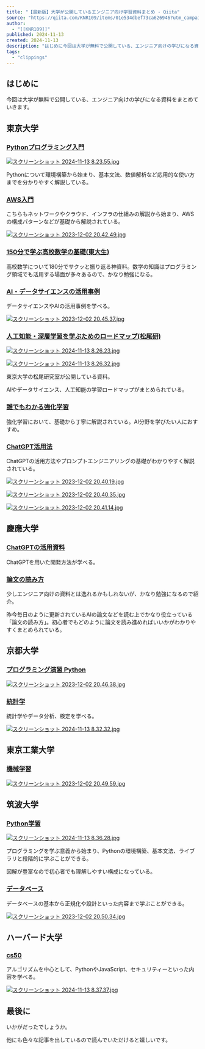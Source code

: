 ```yaml
---
title: "【最新版】大学が公開しているエンジニア向け学習資料まとめ - Qiita"
source: "https://qiita.com/KNR109/items/01e534dbef73ca626946?utm_campaign=popular_items&utm_medium=feed&utm_source=popular_items"
author:
  - "[[KNR109]]"
published: 2024-11-13
created: 2024-11-13
description: "はじめに今回は大学が無料で公開している、エンジニア向けの学びになる資料をまとめていきます。東京大学Pythonプログラミング入門Pythonについて環境構築から始まり、基本文法、数値解析など…"
tags:
  - "clippings"
---
```

## はじめに

今回は大学が無料で公開している、エンジニア向けの学びになる資料をまとめていきます。

## 東京大学

### [Pythonプログラミング入門](https://utokyo-ipp.github.io/)

[![スクリーンショット 2024-11-13 8.23.55.jpg](https://qiita-user-contents.imgix.net/https%3A%2F%2Fqiita-image-store.s3.ap-northeast-1.amazonaws.com%2F0%2F2695521%2F2c3fd14a-3027-73bf-64fb-ec7d7315ef27.jpeg?ixlib=rb-4.0.0&auto=format&gif-q=60&q=75&s=650ad6885f4b08de380f98889ef604e7)](https://qiita-user-contents.imgix.net/https%3A%2F%2Fqiita-image-store.s3.ap-northeast-1.amazonaws.com%2F0%2F2695521%2F2c3fd14a-3027-73bf-64fb-ec7d7315ef27.jpeg?ixlib=rb-4.0.0&auto=format&gif-q=60&q=75&s=650ad6885f4b08de380f98889ef604e7)

Pythonについて環境構築から始まり、基本文法、数値解析など応用的な使い方までを分かりやすく解説している。

### [AWS入門](https://tomomano.github.io/learn-aws-by-coding/)

こちらもネットワークやクラウド、インフラの仕組みの解説から始まり、AWSの構成パターンなどが基礎から解説されている。

[![スクリーンショット 2023-12-02 20.42.49.jpg](https://qiita-user-contents.imgix.net/https%3A%2F%2Fqiita-image-store.s3.ap-northeast-1.amazonaws.com%2F0%2F2695521%2F48e1e1c8-2a8c-e6e5-62df-8af19f3318fe.jpeg?ixlib=rb-4.0.0&auto=format&gif-q=60&q=75&s=ea9baae420c5ab6cf3b0a9d052a3ade4)](https://qiita-user-contents.imgix.net/https%3A%2F%2Fqiita-image-store.s3.ap-northeast-1.amazonaws.com%2F0%2F2695521%2F48e1e1c8-2a8c-e6e5-62df-8af19f3318fe.jpeg?ixlib=rb-4.0.0&auto=format&gif-q=60&q=75&s=ea9baae420c5ab6cf3b0a9d052a3ade4)

### [150分で学ぶ高校数学の基礎(東大生)](https://speakerdeck.com/e869120/150-fen-dexue-bugao-xiao-shu-xue-noji-chu)

高校数学について180分でサクッと振り返る神資料。数学の知識はプログラミング領域でも活用する場面が多々あるので、かなり勉強になる。

### [AI・データサイエンスの活用事例](http://www.mi.u-tokyo.ac.jp/6university_consortium.html)

データサイエンスやAIの活用事例を学べる。

[![スクリーンショット 2023-12-02 20.45.37.jpg](https://qiita-user-contents.imgix.net/https%3A%2F%2Fqiita-image-store.s3.ap-northeast-1.amazonaws.com%2F0%2F2695521%2Fb6ebd545-212a-c878-2b68-a35f38258e07.jpeg?ixlib=rb-4.0.0&auto=format&gif-q=60&q=75&s=deae245e3a0870cacef97b739d6e1c63)](https://qiita-user-contents.imgix.net/https%3A%2F%2Fqiita-image-store.s3.ap-northeast-1.amazonaws.com%2F0%2F2695521%2Fb6ebd545-212a-c878-2b68-a35f38258e07.jpeg?ixlib=rb-4.0.0&auto=format&gif-q=60&q=75&s=deae245e3a0870cacef97b739d6e1c63)

### [人工知能・深層学習を学ぶためのロードマップ(松尾研)](https://weblab.t.u-tokyo.ac.jp/%E4%BA%BA%E5%B7%A5%E7%9F%A5%E8%83%BD%E3%83%BB%E6%B7%B1%E5%B1%A4%E5%AD%A6%E7%BF%92%E3%82%92%E5%AD%A6%E3%81%B6%E3%81%9F%E3%82%81%E3%81%AE%E3%83%AD%E3%83%BC%E3%83%89%E3%83%9E%E3%83%83%E3%83%97/)

[![スクリーンショット 2024-11-13 8.26.23.jpg](https://qiita-user-contents.imgix.net/https%3A%2F%2Fqiita-image-store.s3.ap-northeast-1.amazonaws.com%2F0%2F2695521%2F3d9f8a16-75f1-80bb-37fc-faca4d06439e.jpeg?ixlib=rb-4.0.0&auto=format&gif-q=60&q=75&s=7550f0044974a1499f14f34d1d6a22ce)](https://qiita-user-contents.imgix.net/https%3A%2F%2Fqiita-image-store.s3.ap-northeast-1.amazonaws.com%2F0%2F2695521%2F3d9f8a16-75f1-80bb-37fc-faca4d06439e.jpeg?ixlib=rb-4.0.0&auto=format&gif-q=60&q=75&s=7550f0044974a1499f14f34d1d6a22ce)

[![スクリーンショット 2024-11-13 8.26.32.jpg](https://qiita-user-contents.imgix.net/https%3A%2F%2Fqiita-image-store.s3.ap-northeast-1.amazonaws.com%2F0%2F2695521%2Fcfdb7c56-04fa-36c1-f674-bbd131a7fd53.jpeg?ixlib=rb-4.0.0&auto=format&gif-q=60&q=75&s=fc03916d303aac96f1383b595e12979c)](https://qiita-user-contents.imgix.net/https%3A%2F%2Fqiita-image-store.s3.ap-northeast-1.amazonaws.com%2F0%2F2695521%2Fcfdb7c56-04fa-36c1-f674-bbd131a7fd53.jpeg?ixlib=rb-4.0.0&auto=format&gif-q=60&q=75&s=fc03916d303aac96f1383b595e12979c)

東京大学の松尾研究室が公開している資料。

AIやデータサイエンス、人工知能の学習ロードマップがまとめられている。

### [誰でもわかる強化学習](https://speakerdeck.com/imai_eruel/reinforcement-learning-for-everyone)

強化学習において、基礎から丁寧に解説されている。AI分野を学びたい人におすすめ。

### [ChatGPT活用法](https://drive.google.com/file/d/1I09n8EK1Z_T0tOEI_891OoWkaRaaXaOT/view)

ChatGPTの活用方法やプロンプトエンジニアリングの基礎がわかりやすく解説されている。

[![スクリーンショット 2023-12-02 20.40.19.jpg](https://qiita-user-contents.imgix.net/https%3A%2F%2Fqiita-image-store.s3.ap-northeast-1.amazonaws.com%2F0%2F2695521%2F8fe74ba4-1bb3-0d98-4f4c-83a1f7ecda93.jpeg?ixlib=rb-4.0.0&auto=format&gif-q=60&q=75&s=078d212b8fad62bc7ef3ac06f163dfe7)](https://qiita-user-contents.imgix.net/https%3A%2F%2Fqiita-image-store.s3.ap-northeast-1.amazonaws.com%2F0%2F2695521%2F8fe74ba4-1bb3-0d98-4f4c-83a1f7ecda93.jpeg?ixlib=rb-4.0.0&auto=format&gif-q=60&q=75&s=078d212b8fad62bc7ef3ac06f163dfe7)

[![スクリーンショット 2023-12-02 20.40.35.jpg](https://qiita-user-contents.imgix.net/https%3A%2F%2Fqiita-image-store.s3.ap-northeast-1.amazonaws.com%2F0%2F2695521%2Fed460caf-f0d0-84a4-42f9-d00780723b17.jpeg?ixlib=rb-4.0.0&auto=format&gif-q=60&q=75&s=a62d516ffeb49d1fb2ad1279e3d61383)](https://qiita-user-contents.imgix.net/https%3A%2F%2Fqiita-image-store.s3.ap-northeast-1.amazonaws.com%2F0%2F2695521%2Fed460caf-f0d0-84a4-42f9-d00780723b17.jpeg?ixlib=rb-4.0.0&auto=format&gif-q=60&q=75&s=a62d516ffeb49d1fb2ad1279e3d61383)

[![スクリーンショット 2023-12-02 20.41.14.jpg](https://qiita-user-contents.imgix.net/https%3A%2F%2Fqiita-image-store.s3.ap-northeast-1.amazonaws.com%2F0%2F2695521%2F5302ca20-bfd1-f369-838b-6541294dfb93.jpeg?ixlib=rb-4.0.0&auto=format&gif-q=60&q=75&s=b14824f56ff54e2a9e305a7e74fcae51)](https://qiita-user-contents.imgix.net/https%3A%2F%2Fqiita-image-store.s3.ap-northeast-1.amazonaws.com%2F0%2F2695521%2F5302ca20-bfd1-f369-838b-6541294dfb93.jpeg?ixlib=rb-4.0.0&auto=format&gif-q=60&q=75&s=b14824f56ff54e2a9e305a7e74fcae51)

## 慶應大学

### [ChatGPTの活用資料](https://speakerdeck.com/keio_smilab/keio-univ-intro-to-ml-02-coding?slide=1)

ChatGPTを用いた開発方法が学べる。

### [論文の読み方](https://speakerdeck.com/kaityo256/how-to-survey)

少しエンジニア向けの資料とは逸れるかもしれないが、かなり勉強になるので紹介。

昨今毎日のように更新されているAIの論文などを読む上でかなり役立っている「論文の読み方」。初心者でもどのように論文を読み進めればいいかがわかりやすくまとめられている。

## 京都大学

### [プログラミング演習 Python](https://repository.kulib.kyoto-u.ac.jp/dspace/handle/2433/265459)

[![スクリーンショット 2023-12-02 20.46.38.jpg](https://qiita-user-contents.imgix.net/https%3A%2F%2Fqiita-image-store.s3.ap-northeast-1.amazonaws.com%2F0%2F2695521%2F3ed183fa-902d-fc31-18c0-f63ad1f38bb4.jpeg?ixlib=rb-4.0.0&auto=format&gif-q=60&q=75&s=c07b3d61685f77a396e3d6ae49939ce7)](https://qiita-user-contents.imgix.net/https%3A%2F%2Fqiita-image-store.s3.ap-northeast-1.amazonaws.com%2F0%2F2695521%2F3ed183fa-902d-fc31-18c0-f63ad1f38bb4.jpeg?ixlib=rb-4.0.0&auto=format&gif-q=60&q=75&s=c07b3d61685f77a396e3d6ae49939ce7)

### [統計学](https://repository.kulib.kyoto-u.ac.jp/dspace/handle/2433/246167)

統計学やデータ分析、検定を学べる。

[![スクリーンショット 2024-11-13 8.32.32.jpg](https://qiita-user-contents.imgix.net/https%3A%2F%2Fqiita-image-store.s3.ap-northeast-1.amazonaws.com%2F0%2F2695521%2Fb612094d-5b9a-5226-14f7-7a205e55bf2c.jpeg?ixlib=rb-4.0.0&auto=format&gif-q=60&q=75&s=1d1b949babc345b1a000775dba9fd539)](https://qiita-user-contents.imgix.net/https%3A%2F%2Fqiita-image-store.s3.ap-northeast-1.amazonaws.com%2F0%2F2695521%2Fb612094d-5b9a-5226-14f7-7a205e55bf2c.jpeg?ixlib=rb-4.0.0&auto=format&gif-q=60&q=75&s=1d1b949babc345b1a000775dba9fd539)

## 東京工業大学

### [機械学習](https://chokkan.github.io/mlnote/)

[![スクリーンショット 2023-12-02 20.49.59.jpg](https://qiita-user-contents.imgix.net/https%3A%2F%2Fqiita-image-store.s3.ap-northeast-1.amazonaws.com%2F0%2F2695521%2Fadf01b11-275a-220c-ba91-8cbe7b0f954b.jpeg?ixlib=rb-4.0.0&auto=format&gif-q=60&q=75&s=69115e0fe60c756fddddc552c045adc7)](https://qiita-user-contents.imgix.net/https%3A%2F%2Fqiita-image-store.s3.ap-northeast-1.amazonaws.com%2F0%2F2695521%2Fadf01b11-275a-220c-ba91-8cbe7b0f954b.jpeg?ixlib=rb-4.0.0&auto=format&gif-q=60&q=75&s=69115e0fe60c756fddddc552c045adc7)

## 筑波大学

### [Python学習](https://mitani.cs.tsukuba.ac.jp/book_support/python/python_slides.pdf)

[![スクリーンショット 2024-11-13 8.36.28.jpg](https://qiita-user-contents.imgix.net/https%3A%2F%2Fqiita-image-store.s3.ap-northeast-1.amazonaws.com%2F0%2F2695521%2F8e14cb77-dc53-e98b-d917-ac6d6cfa23e8.jpeg?ixlib=rb-4.0.0&auto=format&gif-q=60&q=75&s=e8816b8ad2957bd9b515ef389d0f083a)](https://qiita-user-contents.imgix.net/https%3A%2F%2Fqiita-image-store.s3.ap-northeast-1.amazonaws.com%2F0%2F2695521%2F8e14cb77-dc53-e98b-d917-ac6d6cfa23e8.jpeg?ixlib=rb-4.0.0&auto=format&gif-q=60&q=75&s=e8816b8ad2957bd9b515ef389d0f083a)

プログラミングを学ぶ意義から始まり、Pythonの環境構築、基本文法、ライブラリと段階的に学ぶことができる。

図解が豊富なので初心者でも理解しやすい構成になっている。

### [データベース](https://ocw.tsukuba.ac.jp/course/systeminformation/database-systems-i/1-basic-concepts-of-database-systems-1/)

データベースの基本から正規化や設計といった内容まで学ぶことができる。

[![スクリーンショット 2023-12-02 20.50.34.jpg](https://qiita-user-contents.imgix.net/https%3A%2F%2Fqiita-image-store.s3.ap-northeast-1.amazonaws.com%2F0%2F2695521%2F015407ef-7835-25a1-251e-8ead8d658072.jpeg?ixlib=rb-4.0.0&auto=format&gif-q=60&q=75&s=31fd7bd2a7170b597d7c9ac3c1265e80)](https://qiita-user-contents.imgix.net/https%3A%2F%2Fqiita-image-store.s3.ap-northeast-1.amazonaws.com%2F0%2F2695521%2F015407ef-7835-25a1-251e-8ead8d658072.jpeg?ixlib=rb-4.0.0&auto=format&gif-q=60&q=75&s=31fd7bd2a7170b597d7c9ac3c1265e80)

## ハーバード大学

### [cs50](https://cs50.jp/)

アルゴリズムを中心として、PythonやJavaScript、セキュリティーといった内容を学べる。

[![スクリーンショット 2024-11-13 8.37.37.jpg](https://qiita-user-contents.imgix.net/https%3A%2F%2Fqiita-image-store.s3.ap-northeast-1.amazonaws.com%2F0%2F2695521%2F2c497717-c3f1-2e0f-4a7e-bef053fc01c9.jpeg?ixlib=rb-4.0.0&auto=format&gif-q=60&q=75&s=746f097f4ed0810a4de520748d3ef506)](https://qiita-user-contents.imgix.net/https%3A%2F%2Fqiita-image-store.s3.ap-northeast-1.amazonaws.com%2F0%2F2695521%2F2c497717-c3f1-2e0f-4a7e-bef053fc01c9.jpeg?ixlib=rb-4.0.0&auto=format&gif-q=60&q=75&s=746f097f4ed0810a4de520748d3ef506)

## 最後に

いかがだったでしょうか。

他にも色々な記事を出しているので読んでいただけると嬉しいです。